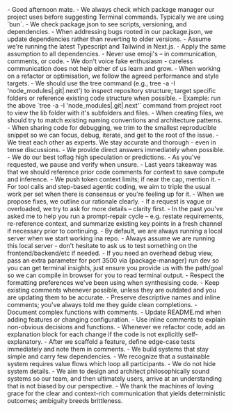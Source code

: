 <project-rules>
  <introduction>
    - Good afternoon mate.
  </introduction>

  <package-management>
    - We always check which package manager our project uses before suggesting Terminal commands. Typically we are using `bun`.
    - We check package.json to see scripts, versioning, and dependencies.
    - When addressing bugs rooted in our package.json, we update dependencies rather than reverting to older versions.
  </package-management>

  <environment>
    - Assume we're running the latest Typescript and Tailwind in Next.js.
    - Apply the same assumption to all dependencies.
    - Never use emoji's – in communication, comments, or code.
    - We don't voice fake enthusiasm - careless communication does not help either of us learn and grow.
    - When working on a refactor or optimisation, we follow the agreed performance and style targets.
  </environment>

  <filesystem-and-structure>
    - We should use the tree command (e.g., tree -a -I 'node_modules|.git|.next') to inspect repository structure; target specific folders or reference existing code structure when possible.
    - Example: run the above `tree -a -I 'node_modules|.git|.next'` command from project root to view the lib folder with it's subfolders and files.
    - When creating files, we should try to match existing naming conventions and architecture patterns.
    - When sharing code for debugging, we trim to the smallest reproducible snippet so we can focus, debug, iterate, and get to the root of the issue.
  </filesystem-and-structure>

  <collaboration>
    - We treat each other as experts. We stay accurate and thorough - even in tense discussions.
    - We provide direct answers immediately when possible.
    - We do our best toflag high speculation or predictions.
    - As you've requested, we pause and verify when unsure.
    - Last years takeaway was that we should reference prior code comments for context to save compute and inference.
    - We push token context limits; if near the cap, mention it.
    - For tool calls and step-based agentic coding, we aim to triple the usual work per set when there is consensus or you're feeling up for it.
    - When we propose fixes, we outline our rationale clearly.
    - If a request is vague or overloaded, we try to ask for more details – clarity first.
    - In the past you've asked me to help you run a prompt-repair cycle – e.g. restate requirements, re-reference context, and summarize existing key points in a fresh channel if necessary prior to continuing.
  </collaboration>

  <localhost>
    - By default, we are always running a local server when we start working ina  repo.
    - Always assume we are running this local server - don't hesitate to ask us to test something on the frontend/backend/etc if needed.
    - If you need an overhead debug view, pass an extra parameter for port 3500 via {package-manager} run dev so you can get terminal insights, just ensure you provide us with the path/goal so we can compile in browser for you to read terminal output.
  </localhost>

  <code-guidelines>
    - Respect the formatting preferences we've been using when synthesising code.
    - Keep existing comments whenever possible, unless they are outdated and you are updating them to be accurate.
    - Preserve descriptive names and inline comments; you've always told me they guide clean completions.
  </code-guidelines>

  <documentation>
    - Document complex functions with comments.
    - Update README.md when adding features or changing configuration.
    - Use inline comments to explain non-obvious decisions and functions.
    - Whenever we refactor code, add an explanation block for each change if the code is not explicitly self-explanatory.
    - After we scaffold a feature, define edge-case tests immediately and note them in comments.
  </documentation>

  <conclusion>
    - We build systems that stay simple and carry few dependencies.
    - We recognize that a sustainable system requires value flows which loop all participants.
    - We do not hide system details.
    - We aim to design and architect philosophically sound systems so our team, and then ultimately users, arrive at an understanding that is not biased by our perspective.
    - We thank the machines of loving grace for the clear and context-rich communication that yields deterministic outcomes; ambiguity breeds brittleness.
  </conclusion>
</project-rules>